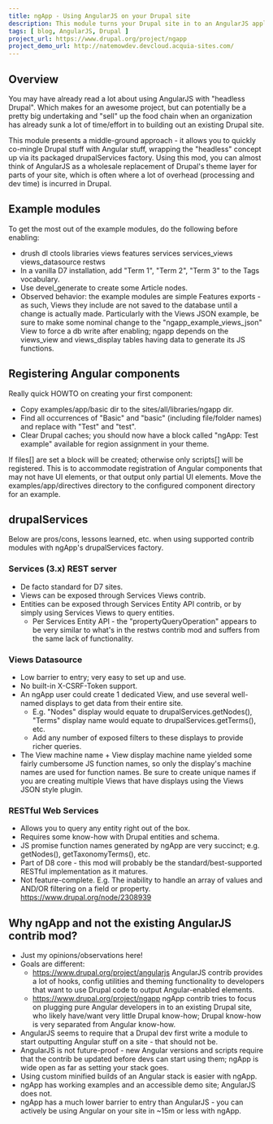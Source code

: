 ```yaml
---
title: ngApp - Using AngularJS on your Drupal site
description: This module turns your Drupal site in to an AngularJS application. Its goal is to help you start using Angular on your site very quickly, optionally using popular contrib modules for retrieving JSON data from local RESTful endpoints.
tags: [ blog, AngularJS, Drupal ]
project_url: https://www.drupal.org/project/ngapp
project_demo_url: http://natemowdev.devcloud.acquia-sites.com/
---
```


## Overview

You may have already read a lot about using AngularJS with "headless Drupal".
Which makes for an awesome project, but can potentially be a pretty big
undertaking and "sell" up the food chain when an organization has already sunk
a lot of time/effort in to building out an existing Drupal site.

This module presents a middle-ground approach - it allows you to quickly
co-mingle Drupal stuff with Angular stuff, wrapping the "headless" concept up
via its packaged drupalServices factory. Using this mod, you can almost think of
AngularJS as a wholesale replacement of Drupal's theme layer for parts of your
site, which is often where a lot of overhead (processing and dev time) is
incurred in Drupal.

## Example modules

To get the most out of the example modules, do the following before enabling:

* drush dl ctools libraries views features services services_views
  views_datasource restws
* In a vanilla D7 installation, add "Term 1", "Term 2", "Term 3" to the Tags
  vocabulary.
* Use devel_generate to create some Article nodes.
* Observed behavior: the example modules are simple Features exports - as such,
  Views they include are not saved to the database until a change is actually
  made. Particularly with the Views JSON example, be sure to make some nominal
  change to the "ngapp_example_views_json" View to force a db write after
  enabling; ngapp depends on the views_view and views_display tables having
  data to generate its JS functions.

## Registering Angular components

Really quick HOWTO on creating your first component:

* Copy examples/app/basic dir to the sites/all/libraries/ngapp dir.
* Find all occurrences of "Basic" and "basic" (including file/folder names)
  and replace with "Test" and "test".
* Clear Drupal caches; you should now have a block called
  "ngApp: Test example" available for region assignment in your theme.

If files[] are set a block will be created; otherwise only scripts[] will be
registered. This is to accommodate registration of Angular components that
may not have UI elements, or that output only partial UI elements. Move the
examples/app/directives directory to the configured component directory for
an example.

## drupalServices

Below are pros/cons, lessons learned, etc. when using supported contrib modules
with ngApp's drupalServices factory.

### Services (3.x) REST server

* De facto standard for D7 sites.
* Views can be exposed through Services Views contrib.
* Entities can be exposed through Services Entity API contrib, or by simply
  using Services Views to query entities.
  * Per Services Entity API - the "propertyQueryOperation" appears to be very
    similar to what's in the restws contrib mod and suffers from the same lack
    of functionality.

### Views Datasource

* Low barrier to entry; very easy to set up and use.
* No built-in X-CSRF-Token support.
* An ngApp user could create 1 dedicated View, and use several well-named
  displays to get data from their entire site.
  * E.g. "Nodes" display would equate to drupalServices.getNodes(), "Terms"
    display name would equate to drupalServices.getTerms(), etc.
  * Add any number of exposed filters to these displays to provide richer
    queries.
* The View machine name + View display machine name yielded some fairly
  cumbersome JS function names, so only the display's machine names are used for
  function names. Be sure to create unique names if you are creating multiple
  Views that have displays using the Views JSON style plugin.

### RESTful Web Services

* Allows you to query any entity right out of the box.
* Requires some know-how with Drupal entities and schema.
* JS promise function names generated by ngApp are very succinct; e.g.
  getNodes(), getTaxonomyTerms(), etc.
* Part of D8 core - this mod will probably be the standard/best-supported
  RESTful implementation as it matures.
* Not feature-complete. E.g. The inability to handle an array of values and
  AND/OR filtering on a field or property.
  https://www.drupal.org/node/2308939

## Why ngApp and not the existing AngularJS contrib mod?

* Just my opinions/observations here!
* Goals are different:
  * https://www.drupal.org/project/angularjs
    AngularJS contrib provides a lot of hooks, config utilities and theming
    functionality to developers that want to use Drupal code to output
    Angular-enabled elements.
  * https://www.drupal.org/project/ngapp
    ngApp contrib tries to focus on plugging pure Angular developers in to an
    existing Drupal site, who likely have/want very little Drupal know-how;
    Drupal know-how is very separated from Angular know-how.
* AngularJS seems to require that a Drupal dev first write a module to start
  outputting Angular stuff on a site - that should not be.
* AngularJS is not future-proof - new Angular versions and scripts require that
  the contrib be updated before devs can start using them; ngApp is wide open
  as far as setting your stack goes.
* Using custom minified builds of an Angular stack is easier with ngApp.
* ngApp has working examples and an accessible demo site; AngularJS does not.
* ngApp has a much lower barrier to entry than AngularJS - you can actively
  be using Angular on your site in ~15m or less with ngApp.
